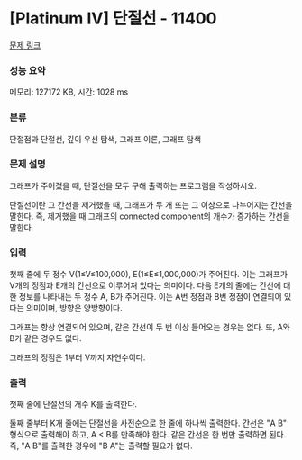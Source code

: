 # [Platinum IV] 단절선 - 11400 

[문제 링크](https://www.acmicpc.net/problem/11400) 

### 성능 요약

메모리: 127172 KB, 시간: 1028 ms

### 분류

단절점과 단절선, 깊이 우선 탐색, 그래프 이론, 그래프 탐색

### 문제 설명

<p>그래프가 주어졌을 때, 단절선을 모두 구해 출력하는 프로그램을 작성하시오.</p>

<p>단절선이란 그 간선을 제거했을 때, 그래프가 두 개 또는 그 이상으로 나누어지는 간선을 말한다. 즉, 제거했을 때 그래프의 connected component의 개수가 증가하는 간선을 말한다.</p>

### 입력 

 <p>첫째 줄에 두 정수 V(1≤V≤100,000), E(1≤E≤1,000,000)가 주어진다. 이는 그래프가 V개의 정점과 E개의 간선으로 이루어져 있다는 의미이다. 다음 E개의 줄에는 간선에 대한 정보를 나타내는 두 정수 A, B가 주어진다. 이는 A번 정점과 B번 정점이 연결되어 있다는 의미이며, 방향은 양방향이다.</p>

<p>그래프는 항상 연결되어 있으며, 같은 간선이 두 번 이상 들어오는 경우는 없다. 또, A와 B가 같은 경우도 없다.</p>

<p>그래프의 정점은 1부터 V까지 자연수이다.</p>

### 출력 

 <p>첫째 줄에 단절선의 개수 K를 출력한다.</p>

<p>둘째 줄부터 K개 줄에는 단절선을 사전순으로 한 줄에 하나씩 출력한다. 간선은 "A B" 형식으로 출력해야 하고, A < B를 만족해야 한다. 같은 간선은 한 번만 출력하면 된다. 즉, "A B"를 출력한 경우에 "B A"는 출력할 필요가 없다.</p>

